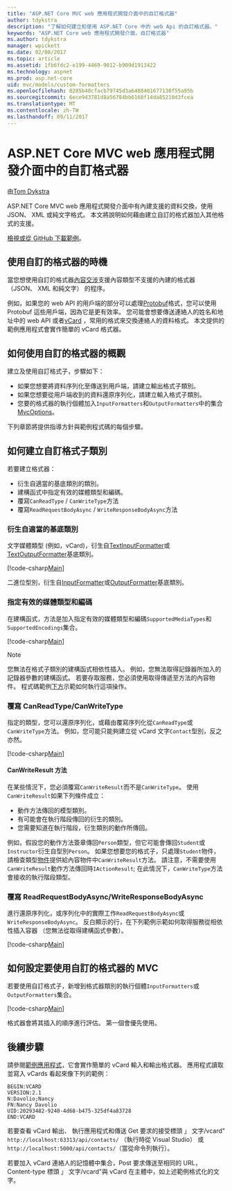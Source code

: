 ```yaml
---
title: "ASP.NET Core MVC web 應用程式開發介面中的自訂格式器"
author: tdykstra
description: "了解如何建立和使用 ASP.NET Core 中的 web Api 的自訂格式器。"
keywords: "ASP.NET Core web 應用程式開發介面，自訂格式器"
ms.author: tdykstra
manager: wpickett
ms.date: 02/08/2017
ms.topic: article
ms.assetid: 1fb6fdc2-e199-4469-9012-b909d1913422
ms.technology: aspnet
ms.prod: asp.net-core
uid: mvc/models/custom-formatters
ms.openlocfilehash: 0285b40cfacb79745d3a6488401677130f55a95b
ms.sourcegitcommit: 6ece943781d8a56784bb6160f14da85210d3fcea
ms.translationtype: MT
ms.contentlocale: zh-TW
ms.lasthandoff: 09/11/2017
---
```

# <a name="custom-formatters-in-aspnet-core-mvc-web-apis"></a>ASP.NET Core MVC web 應用程式開發介面中的自訂格式器

由[Tom Dykstra](https://github.com/tdykstra)

ASP.NET Core MVC web 應用程式開發介面中有內建支援的資料交換，使用 JSON、 XML 或純文字格式。 本文將說明如何藉由建立自訂的格式器加入其他格式的支援。

[檢視或從 GitHub 下載範例](https://github.com/aspnet/Docs/tree/master/aspnetcore/mvc/advanced/custom-formatters/sample)。

## <a name="when-to-use-custom-formatters"></a>使用自訂的格式器的時機

當您想使用自訂的格式器[內容交涉](xref:mvc/models/formatting)支援內容類型不支援的內建的格式器 （JSON、 XML 和純文字） 的程序。

例如，如果您的 web API 的用戶端的部分可以處理[Protobuf](https://github.com/google/protobuf)格式，您可以使用 Protobuf 這些用戶端，因為它是更有效率。  您可能會想要傳送連絡人的姓名和地址中的 web API 或者[vCard](https://en.wikipedia.org/wiki/VCard) ，常用的格式來交換連絡人的資料格式。 本文提供的範例應用程式會實作簡單的 vCard 格式器。

## <a name="overview-of-how-to-use-a-custom-formatter"></a>如何使用自訂的格式器的概觀

建立及使用自訂格式子，步驟如下：

* 如果您想要將資料序列化至傳送到用戶端，請建立輸出格式子類別。
* 如果您想要從用戶端收到的資料還原序列化，請建立輸入格式子類別。 
* 您要的格式器的執行個體加入`InputFormatters`和`OutputFormatters`中的集合[MvcOptions](https://docs.microsoft.com/aspnet/core/api/microsoft.aspnetcore.mvc.mvcoptions)。

下列章節將提供指導方針與範例程式碼的每個步驟。

## <a name="how-to-create-a-custom-formatter-class"></a>如何建立自訂格式子類別

若要建立格式器：

* 衍生自適當的基底類別的類別。
* 建構函式中指定有效的媒體類型和編碼。
* 覆寫`CanReadType` / `CanWriteType`方法
* 覆寫`ReadRequestBodyAsync` / `WriteResponseBodyAsync`方法
  
### <a name="derive-from-the-appropriate-base-class"></a>衍生自適當的基底類別

文字媒體類型 (例如，vCard)，衍生自[TextInputFormatter](https://docs.microsoft.com/aspnet/core/api/microsoft.aspnetcore.mvc.formatters.textinputformatter)或[TextOutputFormatter](https://docs.microsoft.com/aspnet/core/api/microsoft.aspnetcore.mvc.formatters.textoutputformatter)基底類別。

[!code-csharp[Main](custom-formatters/sample/Formatters/VcardOutputFormatter.cs?name=classdef)]

二進位型別，衍生自[InputFormatter](https://docs.microsoft.com/aspnet/core/api/microsoft.aspnetcore.mvc.formatters.inputformatter)或[OutputFormatter](https://docs.microsoft.com/aspnet/core/api/microsoft.aspnetcore.mvc.formatters.outputformatter)基底類別。

### <a name="specify-valid-media-types-and-encodings"></a>指定有效的媒體類型和編碼

在建構函式，方法是加入指定有效的媒體類型和編碼`SupportedMediaTypes`和`SupportedEncodings`集合。

[!code-csharp[Main](custom-formatters/sample/Formatters/VcardOutputFormatter.cs?name=ctor&highlight=3,5-6)]

> [!NOTE]  
> 您無法在格式子類別的建構函式相依性插入。 例如，您無法取得記錄器所加入的記錄器參數的建構函式。 若要存取服務，您必須使用取得傳遞至方法的內容物件。 程式碼範例[下方](#read-write)示範如何執行這項操作。

### <a name="override-canreadtypecanwritetype"></a>覆寫 CanReadType/CanWriteType 

指定的類型，您可以還原序列化，或藉由覆寫序列化從`CanReadType`或`CanWriteType`方法。 例如，您可能只能夠建立從 vCard 文字`Contact`型別，反之亦然。

[!code-csharp[Main](custom-formatters/sample/Formatters/VcardOutputFormatter.cs?name=canwritetype)]

#### <a name="the-canwriteresult-method"></a>CanWriteResult 方法

在某些情況下，您必須覆寫`CanWriteResult`而不是`CanWriteType`。 使用`CanWriteResult`如果下列條件成立：

  * 動作方法傳回的模型類別。
  * 有可能會在執行階段傳回的衍生的類別。
  * 您需要知道在執行階段，衍生類別的動作所傳回。  

例如，假設您的動作方法簽章傳回`Person`類型，但它可能會傳回`Student`或`Instructor`衍生自型別`Person`。 如果您想要您的格式子，只處理`Student`物件，請檢查類型[物件](https://docs.microsoft.com/aspnet/core/api/microsoft.aspnetcore.mvc.formatters.outputformattercanwritecontext#Microsoft_AspNetCore_Mvc_Formatters_OutputFormatterCanWriteContext_Object)提供給內容物件中`CanWriteResult`方法。 請注意，不需要使用`CanWriteResult`動作方法傳回時`IActionResult`; 在此情況下，`CanWriteType`方法會接收的執行階段類型。

<a id="read-write"></a>
### <a name="override-readrequestbodyasyncwriteresponsebodyasync"></a>覆寫 ReadRequestBodyAsync/WriteResponseBodyAsync 

進行還原序列化，或序列化中的實際工作`ReadRequestBodyAsync`或`WriteResponseBodyAsync`。  反白顯示的行，在下列範例示範如何取得服務從相依性插入容器 （您無法從取得建構函式參數）。

[!code-csharp[Main](custom-formatters/sample/Formatters/VcardOutputFormatter.cs?name=writeresponse&highlight=3-4)]

## <a name="how-to-configure-mvc-to-use-a-custom-formatter"></a>如何設定要使用自訂的格式器的 MVC
 
若要使用自訂格式子，新增到格式器類別的執行個體`InputFormatters`或`OutputFormatters`集合。

[!code-csharp[Main](custom-formatters/sample/Startup.cs?name=mvcoptions&highlight=3-4)]

格式器會將其插入的順序進行評估。 第一個會優先使用。 

## <a name="next-steps"></a>後續步驟

請參閱[範例應用程式](https://github.com/aspnet/Docs/tree/master/aspnetcore/mvc/advanced/custom-formatters/sample)，它會實作簡單的 vCard 輸入和輸出格式器。  應用程式讀取並寫入 vCards 看起來像下列的範例：

```
BEGIN:VCARD
VERSION:2.1
N:Davolio;Nancy
FN:Nancy Davolio
UID:20293482-9240-4d68-b475-325df4a83728
END:VCARD
```

若要查看 vCard 輸出、 執行應用程式和傳送 Get 要求的接受標頭 」 文字/vcard" `http://localhost:63313/api/contacts/` （執行時從 Visual Studio） 或`http://localhost:5000/api/contacts/`（當從命令列執行）。

若要加入 vCard 連絡人的記憶體中集合，Post 要求傳送至相同的 URL，Content-type 標頭 」 文字/vcard"與 vCard 在主體中，如上述範例格式化的文字。
